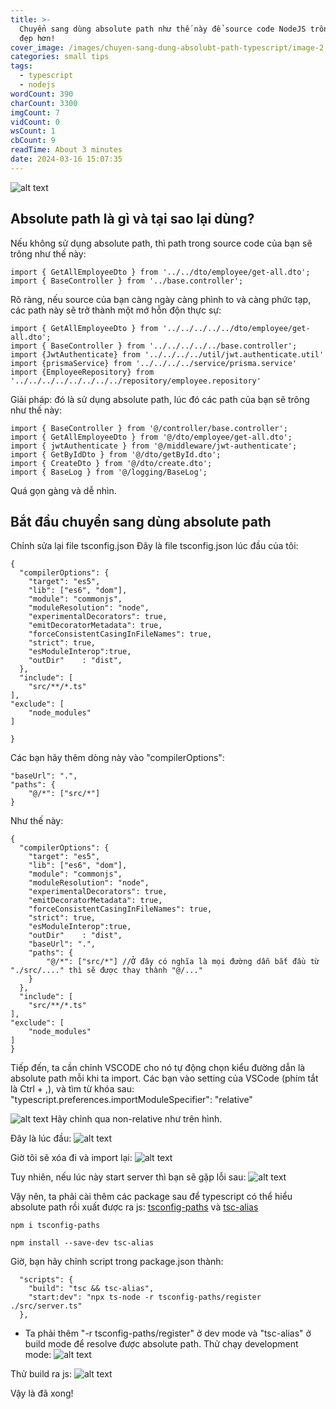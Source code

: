 ```yaml
---
title: >-
  Chuyển sang dùng absolute path như thế này để source code NodeJS trông gọn và
  đẹp hơn!
cover_image: /images/chuyen-sang-dung-absolubt-path-typescript/image-2.png
categories: small tips
tags:
  - typescript
  - nodejs
wordCount: 390
charCount: 3300
imgCount: 7
vidCount: 0
wsCount: 1
cbCount: 9
readTime: About 3 minutes
date: 2024-03-16 15:07:35
---
```

![alt text](/images/chuyen-sang-dung-absolubt-path-typescript/image-2.png)
## Absolute path là gì và tại sao lại dùng?
Nếu không sử dụng absolute path, thì path trong source code của bạn sẽ trông như thế này:

```
import { GetAllEmployeeDto } from '../../dto/employee/get-all.dto';
import { BaseController } from '../base.controller';
```

Rõ ràng, nếu source của bạn càng ngày càng phình to và càng phức tạp, các path này sẽ trở thành một mớ hỗn độn thực sự:

```
import { GetAllEmployeeDto } from '../../../../../dto/employee/get-all.dto';
import { BaseController } from '../../../../../base.controller';
import {JwtAuthenticate} from '../../../../util/jwt.authenticate.util'
import {prismaService} from '../../../../service/prisma.service'
import {EmployeeRepository} from '../../../../../../../../repository/employee.repository'
```

Giải pháp: đó là sử dụng absolute path, lúc đó các path của bạn sẽ trông như thế này:
```
import { BaseController } from '@/controller/base.controller';
import { GetAllEmployeeDto } from '@/dto/employee/get-all.dto';
import { jwtAuthenticate } from '@/middleware/jwt-authenticate';
import { GetByIdDto } from '@/dto/getById.dto';
import { CreateDto } from '@/dto/create.dto';
import { BaseLog } from '@/logging/BaseLog';
```

Quá gọn gàng và dễ nhìn.

## Bắt đầu chuyển sang dùng absolute path
Chỉnh sửa lại file tsconfig.json
Đây là file tsconfig.json lúc đầu của tôi:

```
{
  "compilerOptions": {
    "target": "es5",
    "lib": ["es6", "dom"],
    "module": "commonjs",
    "moduleResolution": "node",
    "experimentalDecorators": true,
    "emitDecoratorMetadata": true,
    "forceConsistentCasingInFileNames": true,
    "strict": true,
    "esModuleInterop":true,
    "outDir"    : "dist",
  },
  "include": [
    "src/**/*.ts"
],
"exclude": [
    "node_modules"
]

}
```

Các bạn hãy thêm dòng này vào "compilerOptions":

```
"baseUrl": ".",
"paths": {
    "@/*": ["src/*"]
}
```
Như thế này:
```
{
  "compilerOptions": {
    "target": "es5",
    "lib": ["es6", "dom"],
    "module": "commonjs",
    "moduleResolution": "node",
    "experimentalDecorators": true,
    "emitDecoratorMetadata": true,
    "forceConsistentCasingInFileNames": true,
    "strict": true,
    "esModuleInterop":true,
    "outDir"    : "dist",
    "baseUrl": ".", 
    "paths": {
        "@/*": ["src/*"] //Ở đây có nghĩa là mọi đường dẫn bắt đầu từ "./src/...." thì sẽ được thay thành "@/..."
    }
  },
  "include": [
    "src/**/*.ts"
],
"exclude": [
    "node_modules"
]
}
```

Tiếp đến, ta cần chỉnh VSCODE cho nó tự động chọn kiểu đường dẫn là absolute path mỗi khi ta import.
Các bạn vào setting của VSCode (phím tắt là Ctrl + ,), và tìm từ khóa sau: 
"typescript.preferences.importModuleSpecifier": "relative"

![alt text](/images/chuyen-sang-dung-absolubt-path-typescript/Screenshot_20240316_153423.png)
Hãy chỉnh qua non-relative như trên hình.

Đây là lúc đầu:
![alt text](/images/chuyen-sang-dung-absolubt-path-typescript/image.png)

Giờ tôi sẽ xóa đi và import lại:
![alt text](/images/chuyen-sang-dung-absolubt-path-typescript/image-1.png)

Tuy nhiên, nếu lúc này start server thì bạn sẽ gặp lỗi sau:
![alt text](/images/chuyen-sang-dung-absolubt-path-typescript/Screenshot_20240316_155926.png)

Vậy nên, ta phải cài thêm các package sau để typescript có thể hiểu absolute path rồi xuất được ra js: [tsconfig-paths](https://www.npmjs.com/package/tsconfig-paths) và [tsc-alias](https://www.npmjs.com/package/tsc-alias)
```
npm i tsconfig-paths
```

```
npm install --save-dev tsc-alias
```

Giờ, bạn hãy chỉnh script trong package.json thành:
```
  "scripts": {
    "build": "tsc && tsc-alias",
    "start:dev": "npx ts-node -r tsconfig-paths/register ./src/server.ts"
  },
```

- Ta phải thêm "-r tsconfig-paths/register" ở dev mode và "tsc-alias" ở build mode để resolve được absolute path.
Thử chạy development mode:
![alt text](/images/chuyen-sang-dung-absolubt-path-typescript/image-4.png)

Thử build ra js:
![alt text](/images/chuyen-sang-dung-absolubt-path-typescript/image-5.png)

Vậy là đã xong!